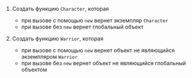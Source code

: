 1. Создать функцию `Character`, которая
    * при вызове с помощью `new` вернет экземпляр `Character`
    * при вызове без `new` вернет глобальный объект

2. Создать функцию `Warrior`, которая
    * при вызове с помощью `new` вернет объект не являющийся экземпляром `Warrior`
    * при вызове без `new` вернет объект не являющийся глобальный объектом